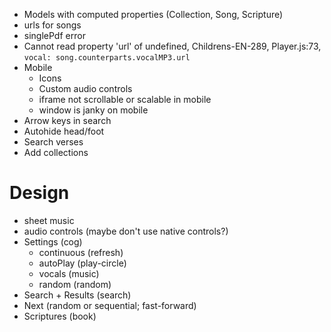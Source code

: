 + Models with computed properties (Collection, Song, Scripture)
+ urls for songs
+ singlePdf error
+ Cannot read property 'url' of undefined, Childrens-EN-289, Player.js:73, `vocal: song.counterparts.vocalMP3.url`
+ Mobile
  + Icons
  + Custom audio controls
  + iframe not scrollable or scalable in mobile
  + window is janky on mobile
+ Arrow keys in search
+ Autohide head/foot
+ Search verses
+ Add collections


# Design

+ sheet music
+ audio controls (maybe don't use native controls?)
+ Settings (cog)
  + continuous (refresh)
  + autoPlay (play-circle)
  + vocals (music)
  + random (random)
+ Search + Results (search)
+ Next (random or sequential; fast-forward)
+ Scriptures (book)
